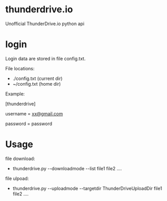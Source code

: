 # thunderdrive.io
Unofficial ThunderDrive.io python api

# login

Login data are stored in file config.txt.

File locations:
- ./config.txt (current dir)
- ~/config.txt (home dir)

Example: 

[thunderdrive]

username = xx@gmail.com

password = password


# Usage

file download:
- thunderdrive.py --downloadmode --list file1 file2 ....

file ulpoad:
- thunderdrive.py --uploadmode --targetdir ThunderDriveUploadDir file1 file2 ....
